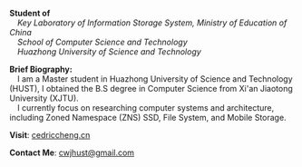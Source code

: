 
**Student of**
<br/>
&emsp;*Key Laboratory of Information Storage System, Ministry of Education of China*
<br/>
&emsp;*School of Computer Science and Technology*
<br/>
&emsp;*Huazhong University of Science and Technology*

**Brief Biography:**
<br/>
&emsp;I am a Master student in Huazhong University of Science and Technology (HUST), I obtained the B.S degree in Computer Science from Xi'an Jiaotong University (XJTU). 
<br/> 
&emsp;I currently focus on researching computer systems and architecture, including Zoned Namespace (ZNS) SSD, File System, and Mobile Storage.
<br/>

**Visit**: [cedriccheng.cn](https://www.cedriccheng.cn)

**Contact Me**: cwjhust@gmail.com

<!--
**realcedriccheng/realcedriccheng** is a ✨ _special_ ✨ repository because its `README.md` (this file) appears on your GitHub profile.

Here are some ideas to get you started:

- 🔭 I’m currently working on ...
- 🌱 I’m currently learning ...
- 👯 I’m looking to collaborate on ...
- 🤔 I’m looking for help with ...
- 💬 Ask me about ...
- 📫 How to reach me: ...
- 😄 Pronouns: ...
- ⚡ Fun fact: ...
-->
